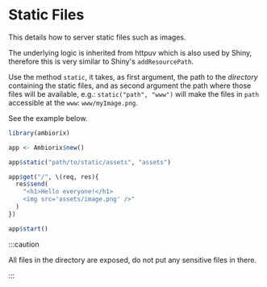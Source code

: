 # Static Files

This details how to server static files such as images.

The underlying logic is inherited from httpuv which is also
used by Shiny, therefore this is very similar to Shiny's
`addResourcePath`.

Use the method `static`, it takes, as first argument, the path
to the _directory_ containing the static files, and as
second argument the path where those files will be available,
e.g.: `static("path", "www")` will make the files in `path`
accessible at the `www`: `www/myImage.png`.

See the example below.

```r
library(ambiorix)

app <- Ambiorix$new()

app$static("path/to/static/assets", "assets")

app$get("/", \(req, res){
  res$send(
    "<h1>Hello everyone!</h1>
    <img src='assets/image.png' />"
  )
})

app$start()
```

:::caution

All files in the directory are exposed, do not put any sensitive files in there.

:::
